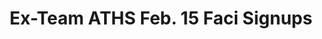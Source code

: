 ---
title: Ex-Team ATHS Feb. 15 Faci Signups
redirect_to: https://docs.google.com/spreadsheets/d/1mnCCj1enEhBdjLUHSB4EeOSTVDuTdFwdUFn3xj2w7dk/edit?usp=sharing
redirect_from: 
  - /ExTeamATHSFeb15Signup
  - /exteamathsfeb15signup
---